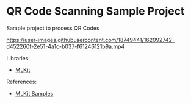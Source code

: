 # QR Code Scanning Sample Project

Sample project to process QR Codes



https://user-images.githubusercontent.com/18749441/162092742-d452260f-2e51-4a1c-b037-f61246121b9a.mp4



Libraries:
- [MLKit](https://developers.google.com/ml-kit/vision/barcode-scanning/android)

References:
- [MLKit Samples](https://github.com/googlesamples/mlkit/tree/master/android/vision-quickstart)
